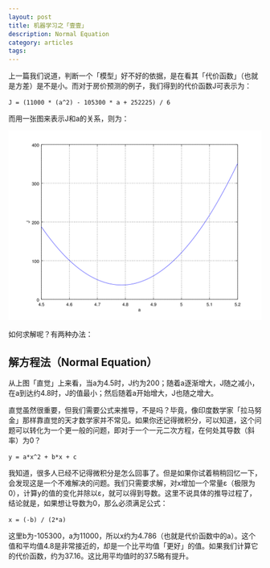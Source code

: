 ```yaml
---
layout: post
title: 机器学习之「壹壹」 
description: Normal Equation
category: articles
tags: 
---
```


上一篇我们说道，判断一个「模型」好不好的依据，是在看其「代价函数」（也就是方差）是不是小。而对于房价预测的例子，我们得到的代价函数J可表示为：

`J = (11000 * (a^2) - 105300 * a + 252225) / 6`

而用一张图来表示J和a的关系，则为：

![J.png](/images/ml_j2.png)

如何求解呢？有两种办法：

## 解方程法（Normal Equation）
从上图「直觉」上来看，当a为4.5时，J约为200；随着a逐渐增大，J随之减小，在a到达约4.8时，J的值最小；然后随着a开始增大，J也随之增大。

直觉虽然很重要，但我们需要公式来推导，不是吗？毕竟，像印度数学家「拉马努金」那样靠直觉的天才数学家并不常见。如果你还记得微积分，可以知道，这个问题可以转化为一个更一般的问题，即对于一个一元二次方程，在何处其导数（斜率）为0？

`y = a*x^2 + b*x + c`

我知道，很多人已经不记得微积分是怎么回事了。但是如果你试着稍稍回忆一下，会发现这是一个不难解决的问题。我们只需要求解，对x增加一个常量ε（极限为0），计算y的值的变化并除以ε，就可以得到导数。这里不说具体的推导过程了，结论就是，如果想让导数为0，那么必须满足公式：

`x = (-b) / (2*a)`

这里b为-105300，a为11000，所以x约为4.786（也就是代价函数中的a）。这个值和平均值4.8是非常接近的，却是一个比平均值「更好」的值。如果我们计算它的代价函数，约为37.16。这比用平均值时的37.5略有提升。